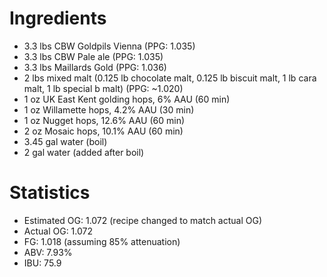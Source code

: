 # Ingredients
* 3.3 lbs CBW Goldpils Vienna (PPG: 1.035)
* 3.3 lbs CBW Pale ale (PPG: 1.035)
* 3.3 lbs Maillards Gold (PPG: 1.036)
* 2 lbs mixed malt (0.125 lb chocolate malt, 0.125 lb biscuit malt, 1 lb cara malt, 1 lb special b malt) (PPG: ~1.020)
* 1 oz UK East Kent golding hops, 6% AAU (60 min)
* 1 oz Willamette hops, 4.2% AAU (30 min)
* 1 oz Nugget hops, 12.6% AAU (60 min)
* 2 oz Mosaic hops, 10.1% AAU (60 min)
* 3.45 gal water (boil)
* 2 gal water (added after boil)

# Statistics
* Estimated OG: 1.072 (recipe changed to match actual OG)
* Actual OG: 1.072
* FG: 1.018 (assuming 85% attenuation)
* ABV: 7.93%
* IBU: 75.9
